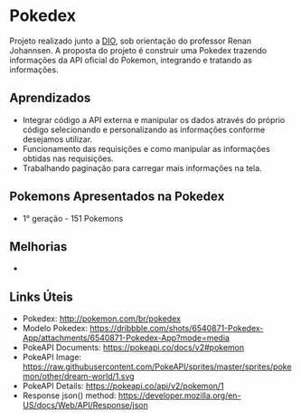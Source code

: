# Pokedex
Projeto realizado junto a [DIO](https://www.dio.me/sign-up?ref=TQGOYNU5LQ), sob orientação do professor Renan Johannsen. A proposta do projeto é construir uma Pokedex trazendo informações da API oficial do Pokemon, integrando e tratando as informações.

## Aprendizados
- Integrar código a API externa e manipular os dados através do próprio código selecionando e personalizando as informações conforme desejamos utilizar.
- Funcionamento das requisições e como manipular as informações obtidas nas requisições.
- Trabalhando paginação para carregar mais informações na tela.

## Pokemons Apresentados na Pokedex
- 1° geração - 151 Pokemons

## Melhorias
- 

## Links Úteis

- Pokedex: http://pokemon.com/br/pokedex
- Modelo Pokedex: https://dribbble.com/shots/6540871-Pokedex-App/attachments/6540871-Pokedex-App?mode=media
- PokeAPI Documents: https://pokeapi.co/docs/v2#pokemon
- PokeAPI Image: https://raw.githubusercontent.com/PokeAPI/sprites/master/sprites/pokemon/other/dream-world/1.svg
- PokeAPI Details: https://pokeapi.co/api/v2/pokemon/1
- Response json() method: https://developer.mozilla.org/en-US/docs/Web/API/Response/json


